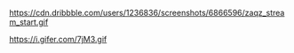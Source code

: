 https://cdn.dribbble.com/users/1236836/screenshots/6866596/zaqz_stream_start.gif

https://i.gifer.com/7jM3.gif